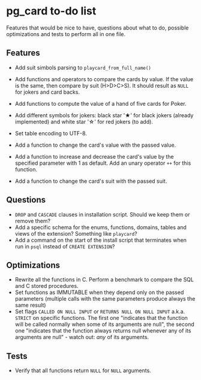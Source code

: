 pg_card to-do list
==================
Features that would be nice to have, questions about what to do, possible 
optimizations and tests to perform all in one file.

Features
--------

- Add suit simbols parsing to `playcard_from_full_name()`
- Add functions and operators to compare the cards by value. If the value is
  the same, then compare by suit (H>D>C>S). It should result as `NULL` for 
  jokers and card backs.
- Add functions to compute the value of a hand of five cards for Poker.
- Add different symbols for jokers: black star '★' for black jokers (already 
  implemented) and white star '☆' for red jokers (to add).
- Set table encoding to UTF-8.

- Add a function to change the card's value with the passed value.
- Add a function to increase and decrease the card's value by the specified
  parameter with 1 as default. Add an unary operator `++` for this function.
- Add a function to change the card's suit with the passed suit.

Questions
---------

- `DROP` and `CASCADE` clauses in installation script. Should we keep them or 
  remove them?
- Add a specific schema for the enums, functions, domains, tables and views of 
  the extension? Something like `playcard`?
- Add a command on the start of the install script that terminates when run in 
  `psql` instead of `CREATE EXTENSION`?

Optimizations
-------------

- Rewrite all the functions in C. Perform a benchmark to compare the SQL and C
  stored procedures.
- Set functions as IMMUTABLE when they depend only on the passed parameters
  (multiple calls with the same parameters produce always the same result)
- Set flags `CALLED ON NULL INPUT` or `RETURNS NULL ON NULL INPUT` a.k.a. 
  `STRICT` on specific functions. The first one "indicates that the function 
  will be called normally when some of its arguments are null", the second one 
  "indicates that the function always returns null whenever any of its 
  arguments are null" - watch out: _any_ of its arguments.

Tests
-----

- Verify that all functions return `NULL` for `NULL` arguments.
